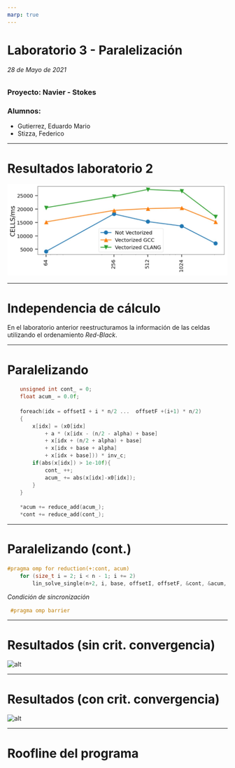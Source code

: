 ```yaml
---
marp: true
---
```


# Laboratorio 3 - Paralelización

###### 28 de Mayo de 2021

### Proyecto: Navier - Stokes

### Alumnos:
- Gutierrez, Eduardo Mario 
- Stizza, Federico
  
---

# Resultados laboratorio 2

![Resultados laboratorio 2](./resultados.jpeg)

---

# Independencia de cálculo

En el laboratorio anterior reestructuramos la información de las celdas utilizando el ordenamiento *Red-Black*.

---

# Paralelizando

```c
    unsigned int cont_ = 0;
    float acum_ = 0.0f;

    foreach(idx = offsetI + i * n/2 ...  offsetF +(i+1) * n/2) 
    {
        x[idx] = (x0[idx]
            + a * (x[idx - (n/2 - alpha) + base]
            + x[idx + (n/2 + alpha) + base]
            + x[idx + base + alpha]
            + x[idx + base])) * inv_c;
        if(abs(x[idx]) > 1e-10f){
            cont_ ++;         
            acum_ += abs(x[idx]-x0[idx]);
        }
    }

    *acum += reduce_add(acum_);
    *cont += reduce_add(cont_);
```

---

# Paralelizando (cont.)

```c
#pragma omp for reduction(+:cont, acum)
    for (size_t i = 2; i < n - 1; i += 2)
        lin_solve_single(n+2, i, base, offsetI, offsetF, &cont, &acum, alpha, x, x0, a, inv_c);
```

*Condición de sincronización*
```c
 #pragma omp barrier
```

---

# Resultados (sin crit. convergencia)

![alt](./total2.jpeg-1.jpg)

---

<!-- # Resultados (sin crit. convergencia)
![alt](./total2_gcc2.jpeg-1.jpg)

--- -->
<!-- 
# Resultados (con crit. convergencia)
![alt](./total_gcc_no_crit.jpeg-1.jpg)

--- -->

# Resultados (con crit. convergencia)
![alt](./total_clang_no_crit.jpeg-1.jpg)

---

# Roofline del programa

